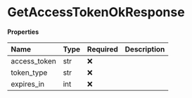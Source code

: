 # GetAccessTokenOkResponse

**Properties**

| Name         | Type | Required | Description |
| :----------- | :--- | :------- | :---------- |
| access_token | str  | ❌       |             |
| token_type   | str  | ❌       |             |
| expires_in   | int  | ❌       |             |

<!-- This file was generated by liblab | https://liblab.com/ -->
